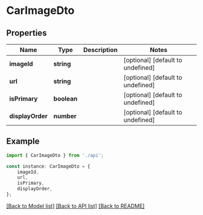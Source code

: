 # CarImageDto


## Properties

Name | Type | Description | Notes
------------ | ------------- | ------------- | -------------
**imageId** | **string** |  | [optional] [default to undefined]
**url** | **string** |  | [optional] [default to undefined]
**isPrimary** | **boolean** |  | [optional] [default to undefined]
**displayOrder** | **number** |  | [optional] [default to undefined]

## Example

```typescript
import { CarImageDto } from './api';

const instance: CarImageDto = {
    imageId,
    url,
    isPrimary,
    displayOrder,
};
```

[[Back to Model list]](../README.md#documentation-for-models) [[Back to API list]](../README.md#documentation-for-api-endpoints) [[Back to README]](../README.md)
